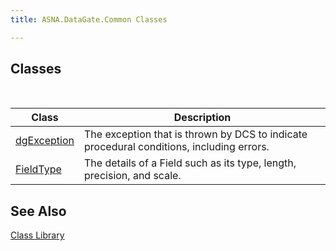 ```yaml
---
title: ASNA.DataGate.Common Classes

---
```


## Classes

<br />



| Class | Description |
| ---- | ---- |
| [dgException](dgexception-class.html) | The exception that is thrown by DCS to indicate procedural conditions, including errors. |
| [FieldType](field-type-class.html) | The details of a Field such as its type, length, precision, and scale. |



## See Also


[Class Library](class-library-main.html)

